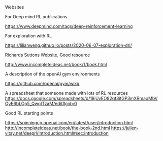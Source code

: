 Websites

For Deep mind RL publications

https://www.deepmind.com/tags/deep-reinforcement-learning

For exploration with RL

https://lilianweng.github.io/posts/2020-06-07-exploration-drl/

Richards Suttons Website, Good resource

http://www.incompleteideas.net/book/1/book.html

A description of the openAI gym environments

https://github.com/openai/gym/wiki/

A spreadsheet that someone made with lots of RL resources
https://docs.google.com/spreadsheets/d/19jUvEO82qt3itGP3mXRmaoMbVOyE6bLOp5_QwqITzaM/edit#gid=0

Good RL starting points

https://spinningup.openai.com/en/latest/user/introduction.html
http://incompleteideas.net/book/the-book-2nd.html
https://julien-vitay.net/deeprl/Introduction.html#sec:introduction
